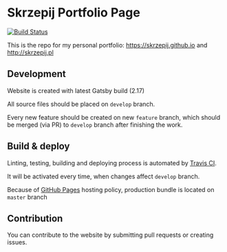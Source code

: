 # Skrzepij Portfolio Page

[![Build Status](https://travis-ci.org/skrzepij/skrzepij.github.io.svg?branch=develop)](https://travis-ci.org/skrzepij/skrzepij.github.io)

This is the repo for my personal portfolio: https://skrzepij.github.io and http://skrzepij.pl

## Development

Website is created with latest Gatsby build (2.17)

All source files should be placed on `develop` branch.

Every new feature should be created on new `feature` branch,
which should be merged (via PR) to `develop` branch after finishing the work.

## Build & deploy

Linting, testing, building and deploying process is automated by [Travis CI](https://travis-ci.org/).

It will be activated every time, when changes affect `develop` branch.

Because of [GitHub Pages](https://pages.github.com/) hosting policy, production bundle is located on `master` branch

## Contribution

You can contribute to the website by submitting pull requests or creating issues.
